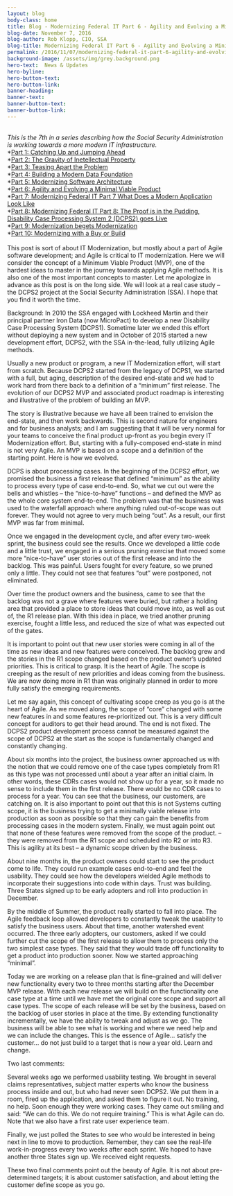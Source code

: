 ```yaml
---
layout: blog
body-class: home
title: Blog - Modernizing Federal IT Part 6 - Agility and Evolving a Minimal Viable Product
blog-date: November 7, 2016
blog-author: Rob Klopp, CIO, SSA
blog-title: Modernizing Federal IT Part 6 - Agility and Evolving a Minimal Viable Product
permalink: /2016/11/07/modernizing-federal-it-part-6-agility-and-evolving-a-minimal-viable-product/
background-image: /assets/img/grey.background.png
hero-text:  News & Updates
hero-byline:
hero-button-text: 
hero-button-link: 
banner-heading: 
banner-text: 
banner-button-text: 
banner-button-link: 
---
```

<BR>
<I>This is the 7th in a series describing how the Social Security Administration is working towards a more
modern IT infrastructure. </I><BR>
*<A HREF="https://www.cio.gov/2015/12/10/modernizing-federal-it-part-1-catching-up-and-jumping-ahead/">Part 1: Catching Up and Jumping Ahead</A><BR>
*<A HREF="https://www.cio.gov/2016/01/19/modernizing-federal-it-part-2-the-gravity-of-ip/">Part 2: The Gravity of Inetellectual Property</A><BR>
*<A HREF="https://www.cio.gov/2016/03/07/modernizing-federal-it-part-3-teasing-apart-the-problem/">Part 3: Teasing Apart the Problem</A><BR>
*<A HREF="https://www.cio.gov/2016/03/21/modernizing-federal-it-part-4-building-a-modern-data-foundation/">Part 4: Building a Modern Data Foundation</A><BR>
*<A HREF="https://www.cio.gov/2016/05/23/modernizing-federal-it-part-5-modernizing-software-architecture/">Part 5: Modernizing Software Architecture</A><BR>
*<A HREF="https://www.cio.gov/2016/11/07/modernizing-federal-it-part-6-agility-and-evolving-a-minimal-viable-product/">Part 6: Agility and Evolving a Minimal Viable Product</A><BR>
*<A HREF="https://www.cio.gov/2016/11/22/modernizing-federal-it-part-7-what-does-a-modern-application-look-like/">Part 7: Modernizing Federal IT Part 7 What Does a Modern Application Look Like</A><BR>
*<A HREF="https://www.cio.gov/2017/01/09/modernizing-federal-it-part-8-the-proof-is-in-the-pudding-disability-case-processing-system-2-dcps2-goes-live/">Part 8: Modernizing Federal IT Part 8: The Proof is in the Pudding, Disability Case Processing System 2 (DCPS2) goes Live</A><BR>
*<A HREF="https://www.cio.gov/2017/03/27/modernizing-federal-it-part-9-modernization-begets-modernization/">Part 9: Modernization begets Modernization</A><BR>
*<A HREF="https://www.cio.gov/2017/04/14/part-10-modernizing-with-a-buy-or-a-build/">Part 10: Modernizing with a Buy or Build</A>
<BR><BR>
This post is sort of about IT Modernization, but mostly about a part of Agile software development; and Agile is critical to IT modernization. Here we will consider the concept of a Minimum Viable Product (MVP), one of the hardest ideas to master in the journey towards applying Agile methods. It is also one of the most important concepts to master. Let me apologize in advance as this post is on the long side. We will look at a real case study – the DCPS2 project at the Social Security Administration (SSA). I hope that you find it worth the time.

Background: In 2010 the SSA engaged with Lockheed Martin and their principal partner Iron Data (now MicroPact) to develop a new Disability Case Processing System (DCPS1). Sometime later we ended this effort without deploying a new system and in October of 2015 started a new development effort, DCPS2, with the SSA in-the-lead, fully utilizing Agile methods. 

Usually a new product or program, a new IT Modernization effort, will start from scratch. Because DCPS2 started from the legacy of DCPS1, we started with a full, but aging, description of the desired end-state and we had to work hard from there back to a definition of a “minimum” first release. The evolution of our DCPS2 MVP and associated product roadmap is interesting and illustrative of the problem of building an MVP.

The story is illustrative because we have all been trained to envision the end-state, and then work backwards. This is second nature for engineers and for business analysts; and I am suggesting that it will be very normal for your teams to conceive the final product up-front as you begin every IT Modernization effort. But, starting with a fully-composed end-state in mind is not very Agile. An MVP is based on a scope and a definition of the starting point. Here is how we evolved.

DCPS is about processing cases. In the beginning of the DCPS2 effort, we promised the business a first release that defined “minimum” as the ability to process every type of case end-to-end. So, what we cut out were the bells and whistles –  the “nice-to-have” functions – and defined the MVP as the whole core system end-to-end. The problem was that the business was used to the waterfall approach where anything ruled out-of-scope was out forever. They would not agree to very much being “out”. As a result, our first MVP was far from minimal.

Once we engaged in the development cycle, and after every two-week sprint, the business could see the results. Once we developed a little code and a little trust, we engaged in a serious pruning exercise that moved some more “nice-to-have” user stories out of the first release and into the backlog. This was painful. Users fought for every feature, so we pruned only a little. They could not see that features “out” were postponed, not eliminated.

Over time the product owners and the business, came to see that the backlog was not a grave where features were buried, but rather a holding area that provided a place to store ideas that could move into, as well as out of, the R1 release plan. With this idea in place, we tried another pruning exercise, fought a little less, and reduced the size of what was expected out of the gates.

It is important to point out that new user stories were coming in all of the time as new ideas and new features were conceived. The backlog grew and the stories in the R1 scope changed based on the product owner’s updated priorities. This is critical to grasp. It is the heart of Agile. The scope is creeping as the result of new priorities and ideas coming from the business. We are now doing more in R1 than was originally planned in order to more fully satisfy the emerging requirements.

Let me say again, this concept of cultivating scope creep as you go is at the heart of Agile. As we moved along, the scope of “core” changed with some new features in and some features re-prioritized out. This is a very difficult concept for auditors to get their head around. The end is not fixed. The DCPS2 product development process cannot be measured against the scope of DCPS2 at the start as the scope is fundamentally changed and constantly changing.

About six months into the project, the business owner approached us with the notion that we could remove one of the case types completely from R1 as this type was not processed until about a year after an initial claim. In other words, these CDRs cases would not show up for a year, so it made no sense to include them in the first release. There would be no CDR cases to process for a year. You can see that the business, our customers, are catching on. It is also important to point out that this is not Systems cutting scope, it is the business trying to get a minimally viable release into production as soon as possible so that they can gain the benefits from processing cases in the modern system. Finally, we must again point out that none of these features were removed from the scope of the product. – they were removed from the R1 scope and scheduled into R2 or into R3. This is agility at its best – a dynamic scope driven by the business.

About nine months in, the product owners could start to see the product come to life. They could run example cases end-to-end and feel the usability. They could see how the developers wielded Agile methods to incorporate their suggestions into code within days. Trust was building. Three States signed up to be early adopters and roll into production in December.

By the middle of Summer, the product really started to fall into place. The Agile feedback loop allowed developers to constantly tweak the usability to satisfy the business users. About that time, another watershed event occurred. The three early adopters, our customers, asked if we could further cut the scope of the first release to allow them to process only the two simplest case types. They said that they would trade off functionality to get a product into production sooner. Now we started approaching “minimal”.

Today we are working on a release plan that is fine-grained and will deliver new functionality every two to three months starting after the December MVP release. With each new release we will build on the functionality one case type at a time until we have met the original core scope and support all case types. The scope of each release will be set by the business, based on the backlog of user stories in place at the time. By extending functionality incrementally, we have the ability to tweak and adjust as we go. The business will be able to see what is working and where we need help and we can include the changes. This is the essence of Agile… satisfy the customer… do not just build to a target that is now a year old. Learn and change.

Two last comments:

Several weeks ago we performed usability testing. We brought in several claims representatives, subject matter experts who know the business process inside and out, but who had never seen DCPS2. We put them in a room, fired up the application, and asked them to figure it out. No training, no help. Soon enough they were working cases. They came out smiling and said: “We can do this. We do not require training.” This is what Agile can do. Note that we also have a first rate user experience team.

Finally, we just polled the States to see who would be interested in being next in line to move to production. Remember, they can see the real-life work-in-progress every two weeks after each sprint. We hoped to have another three States sign up. We received eight requests.

These two final comments point out the beauty of Agile. It is not about pre-determined targets; it is about customer satisfaction, and about letting the customer define scope as you go.
